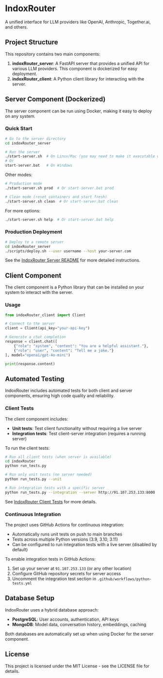 # IndoxRouter

A unified interface for LLM providers like OpenAI, Anthropic, Together.ai, and others.

## Project Structure

This repository contains two main components:

1. **indoxRouter_server**: A FastAPI server that provides a unified API for various LLM providers. This component is dockerized for easy deployment.
2. **indoxRouter_client**: A Python client library for interacting with the server.

## Server Component (Dockerized)

The server component can be run using Docker, making it easy to deploy on any system.

### Quick Start

```bash
# Go to the server directory
cd indoxRouter_server

# Run the server
./start-server.sh  # On Linux/Mac (you may need to make it executable with chmod +x start-server.sh)
# Or
start-server.bat   # On Windows
```

Other modes:

```bash
# Production mode
./start-server.sh prod  # Or start-server.bat prod

# Clean mode (reset containers and start fresh)
./start-server.sh clean  # Or start-server.bat clean
```

For more options:

```bash
./start-server.sh help  # Or start-server.bat help
```

### Production Deployment

```bash
# Deploy to a remote server
cd indoxRouter_server
./scripts/deploy.sh --user username --host your-server.com
```

See the [IndoxRouter Server README](indoxRouter_server/README.md) for more detailed instructions.

## Client Component

The client component is a Python library that can be installed on your system to interact with the server.

### Usage

```python
from indoxRouter_client import Client

# Connect to the server
client = Client(api_key="your-api-key")

# Generate a chat completion
response = client.chat([
    {"role": "system", "content": "You are a helpful assistant."},
    {"role": "user", "content": "Tell me a joke."}
], model="openai/gpt-4o-mini")

print(response.content)
```

## Automated Testing

IndoxRouter includes automated tests for both client and server components, ensuring high code quality and reliability.

### Client Tests

The client component includes:

- **Unit tests**: Test client functionality without requiring a live server
- **Integration tests**: Test client-server integration (requires a running server)

To run the client tests:

```bash
# Run all client tests (when server is available)
cd indoxRouter
python run_tests.py

# Run only unit tests (no server needed)
python run_tests.py --unit

# Run integration tests with a specific server
python run_tests.py --integration --server http://91.107.253.133:8000
```

See [IndoxRouter Client Tests](indoxRouter/tests/README.md) for more details.

### Continuous Integration

The project uses GitHub Actions for continuous integration:

- Automatically runs unit tests on push to main branches
- Tests across multiple Python versions (3.9, 3.10, 3.11)
- Can be configured to run integration tests with a live server (disabled by default)

To enable integration tests in GitHub Actions:

1. Set up your server at `91.107.253.133` (or any other location)
2. Configure GitHub repository secrets for server access
3. Uncomment the integration test section in `.github/workflows/python-tests.yml`

## Database Setup

IndoxRouter uses a hybrid database approach:

- **PostgreSQL**: User accounts, authentication, API keys
- **MongoDB**: Model data, conversation history, embeddings, caching

Both databases are automatically set up when using Docker for the server component.

## License

This project is licensed under the MIT License - see the LICENSE file for details.

